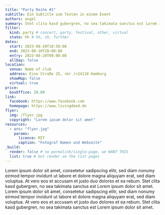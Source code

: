 ```yaml
---
title: "Party Reihe #1"
subtitle: Ein Subtitle zum Testen in einem Event
authors: angel
summary: Stet clita kasd gubergren, no sea takimata sanctus est Lorem ipsum dolor sit amet
filter:
  kind: party # concert, party, festival, other, virtual
  state: hh # hh, sh, further
dates:
  start: 2023-08-20T10:58:08
  end: 2023-08-10T20:00:08
  entry: 2023-08-20T09:00:08
  allDay: false
location:
  venue: Name of club
  address: Eine Straße 25, <br />24118 Hamburg
  showMap: false
  virtual: true
price:
  boxOffice: 20.00
link:
  facebook: https://www.facebook.com
  homepage: https://www.livingdead.de
flyer:
  img: /flyer.jpg
  copyright: "Lorem ipsum dolor sit amet"
resources:
  - src: "flyer.jpg"
    params:
      licence: MIT
      caption: "Fotograf Namen und Webseite"
_build:
  render: false # no permalink/single-page, we WANT THIS
  list: true # but render on the list pages
---
```


Lorem ipsum dolor sit amet, consetetur sadipscing elitr, sed diam nonumy eirmod tempor invidunt ut labore et dolore magna aliquyam erat, sed diam voluptua. At vero eos et accusam et justo duo dolores et ea rebum. Stet clita kasd gubergren, no sea takimata sanctus est Lorem ipsum dolor sit amet. Lorem ipsum dolor sit amet, consetetur sadipscing elitr, sed diam nonumy eirmod tempor invidunt ut labore et dolore magna aliquyam erat, sed diam voluptua. At vero eos et accusam et justo duo dolores et ea rebum. Stet clita kasd gubergren, no sea takimata sanctus est Lorem ipsum dolor sit amet.